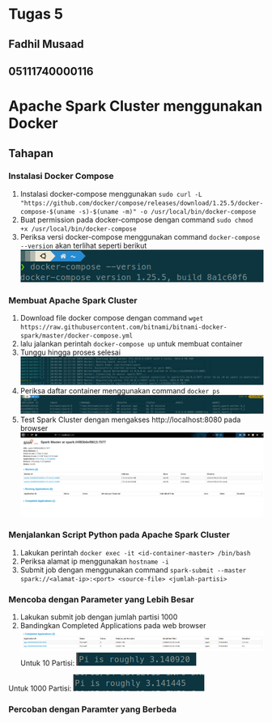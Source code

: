 # Tugas 5

## Fadhil Musaad
## 05111740000116

# Apache Spark Cluster menggunakan Docker

## Tahapan

### Instalasi Docker Compose
1. Instalasi docker-compose menggunakan `sudo curl -L "https://github.com/docker/compose/releases/download/1.25.5/docker-compose-$(uname -s)-$(uname -m)" -o /usr/local/bin/docker-compose`
2. Buat permission pada docker-compose dengan command `sudo chmod +x /usr/local/bin/docker-compose`
3. Periksa versi docker-compose menggunakan command `docker-compose --version` akan terlihat seperti berikut ![docker-version](img/docker-version.png)

### Membuat Apache Spark Cluster
1. Download file docker compose dengan command `wget https://raw.githubusercontent.com/bitnami/bitnami-docker-spark/master/docker-compose.yml`
2. lalu jalankan perintah `docker-compose up` untuk membuat container
3. Tunggu hingga proses selesai ![docker-compose](img/docker-compose.png)
4. Periksa daftar container menggunakan command `docker ps` ![docker-container](img/docker-container.png)
5. Test Spark Cluster dengan mengakses http://localhost:8080 pada browser ![spark-cluster](img/spark-cluster.png)

### Menjalankan Script Python pada Apache Spark Cluster
1. Lakukan perintah `docker exec -it <id-container-master> /bin/bash`
2. Periksa alamat ip menggunakan `hostname -i`
3. Submit job dengan menggunakan command `spark-submit --master spark://<alamat-ip>:<port> <source-file> <jumlah-partisi>`

### Mencoba dengan Parameter yang Lebih Besar
1. Lakukan submit job dengan jumlah partisi 1000
2. Bandingkan Completed Applications pada web browser ![parameter](img/compare.png)
Untuk 10 Partisi:
![10](img/10.png)

Untuk 1000 Partisi:
![1000](img/1000.png)

### Percoban dengan Paramter yang Berbeda
 
